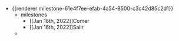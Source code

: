 - {{renderer milestone-61e4f7ee-efab-4a54-8500-c3c42d85c2d1}}
	- milestones
		- [[Jan 18th, 2022]]Comer
		- [[Jan 16th, 2022]]Salir
	-